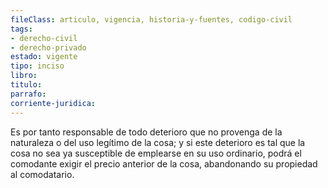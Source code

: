 ```yaml
---
fileClass: articulo, vigencia, historia-y-fuentes, codigo-civil
tags:
- derecho-civil
- derecho-privado
estado: vigente
tipo: inciso
libro:
titulo:
parrafo:
corriente-juridica:
---
```

Es por tanto responsable de todo deterioro que no provenga de la naturaleza o del uso legítimo de la cosa; y si este deterioro es tal que la cosa no sea ya susceptible de emplearse en su uso ordinario, podrá el comodante exigir el precio anterior de la cosa, abandonando su propiedad al comodatario.